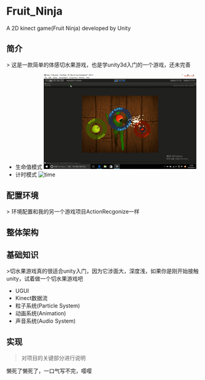 # Fruit_Ninja
A 2D kinect game(Fruit Ninja) developed by Unity

<h2 id = "1">
简介 
</h2>
> 这是一款简单的体感切水果游戏，也是学unity3d入门的一个游戏，还未完善

* 生命值模式
![life](firstMode.gif)
* 计时模式
![time](secondMode.gif)

<h2 id = "2">
配置环境
</h2>
> 环境配置和我的另一个游戏项目ActionRecgonize一样

<h2 id = "3">
整体架构
</h2>

<h2 id = "4">
基础知识
</h2>
>切水果游戏真的很适合unity入门，因为它涉面大，深度浅，如果你是刚开始接触unity，试着做一个切水果游戏吧

* UGUI
* Kinect数据流
* 粒子系统(Particle System)
* 动画系统(Animation)
* 声音系统(Audio System)

<h2 id = "5">
实现
</h2>

> 对项目的关键部分进行说明

懒死了懒死了，一口气写不完，嘤嘤
